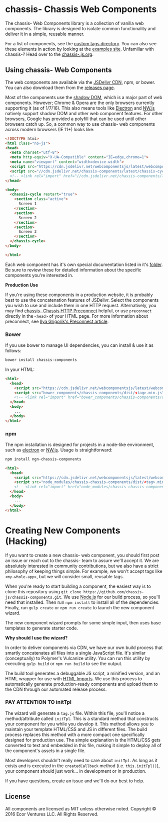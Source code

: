 # chassis- Chassis Web Components

The chassis- Web Components library is a collection of vanilla web components. The
library is designed to isolate common functionality and deliver it in a simple,
reusable manner.

For a list of components, see the [custom tags directory](./tree/master/tags).
You can also see these elements in action by looking at the [examples site](http://chassis-js.github.io/chassis-components/documentation).
Unfamiliar with chassis-? Head over to the [chassis-.js.org](http://chassis-.js.org).

## Using chassis- Web Components

The web components are available via the [JSDelivr CDN](http://www.jsdelivr.com/projects/chassis-webcomponents),
npm, or bower. You can also download them from the [releases page](./releases).

Most of the components use the [shadow DOM](http://w3c.github.io/webcomponents/spec/shadow/),
which is a major part of web components. However; Chrome & Opera are the only browsers
currently supporting it (as of 1/7/16). This also means tools like [Electron](https://electron.atom.io)
and [NW.js](http://nwjs.io) natively support shadow DOM and other web component
features. For other browsers, Google has provided a polyfill that can be used
until other browsers catch up. So, a common way to use chassis- web components
across modern browsers (IE 11+) looks like:

```html
<!DOCTYPE html>
<html class="no-js">
<head>
  <meta charset="utf-8">
  <meta http-equiv="X-UA-Compatible" content="IE=edge,chrome=1">
  <meta name="viewport" content="width=device-width">
  <script src="https://cdn.jsdelivr.net/webcomponentsjs/latest/webcomponents.min.js"></script>
  <script src="//cdn.jsdelivr.net/chassis-components/latest/chassis-cycle.min.js"></script>
  <!-- <link rel="import" href="//cdn.jsdelivr.net/chassis-components/latest/chassis-cycle.min.js"/> -->
</head>

<body>
  <chassis-cycle restart="true">
    <section class="active">
      Screen 1
    </section>
    <section>
      Screen 2
    </section>
    <section>
      Screen 3
    </section>
  </chassis-cycle>
</body>

</html>
```

Each web component has it's own special documentation listed in it's [folder](./tree/master/tags).
Be sure to review these for detailed information about the specific components
you're interested in.

**Production Use**

If you're using these components in a production website, it is probably best to
use the concatenation features of JSDelivr. Select the components you wish to use
and include them in one HTTP request. Alternatively, you may find
[chassis- Chassis HTTP Preconnect](https://github.com/chassis-js/chassis-lib/blob/master/src/http.js#L631)
helpful, or use `preconnect` directly in the `<head>` of your HTML page. For
more information about preconnect, see
[Ilya Grigorik's Preconnect article](https://www.igvita.com/2015/08/17/eliminating-roundtrips-with-preconnect/).

### Bower

If you use bower to manage UI dependencies, you can install & use it as follows:

```sh
bower install chassis-components
```

In your HTML:

```html
<html>
  <head>
    <script src="https://cdn.jsdelivr.net/webcomponentsjs/latest/webcomponents.min.js"></script>
    <script src="bower_components/chassis-components/dist/<tag>.min.js"></script>
    <!-- <link rel="import" href="bower_components/chassis-components/dist/<tag>.html"/> -->
  </head>
  <body>
    ...
  </body>
</html>
```

### npm

The npm installation is designed for projects in a node-like environment, such
as [electron](http://electron.atom.io) or [NW.js](http://nwjs.io). Usage is
straightforward:

```sh
npm install ngn-chassis-components
```

```html
<html>
  <head>
    <script src="https://cdn.jsdelivr.net/webcomponentsjs/latest/webcomponents.min.js"></script>
    <script src="node_modules/chassis-chassis-components/dist/<tag>.min.js"></script>
    <!-- <link rel="import" href="node_modules/chassis-chassis-components/dist/<tag>.html"/> -->
  </head>
  <body>
    ...
  </body>
</html>
```

# Creating New Components (Hacking)

If you want to create a new chassis- web component, you should first post an issue
or reach out to the chassis- team to assure we'll accept it. We are absolutely
interested in community contributions, but we also have a strict philosophy
of keeping things simple. For example, we won't accept tags like `<my-whole-app>`,
but we will consider small, reusable tags.

When you're ready to start building a component, the easiest way is to clone
this repository using `git clone https://github.com/chassis-js/chassis-components.git`.
We use [Node.js](http://nodejs.org) for our build process, so you'll need that
installed. Then run `npm install` to install all of the dependencies. Finally,
run `gulp create` or `npm run create` to launch the new component wizard.

The new component wizard prompts for some simple input, then uses base templates
to generate starter code.

**Why should I use the wizard?**

In order to deliver components via CDN, we have our own build process that
smartly concatenates all files into a single JavaScript file. It's similar
(conceptually) to Polymer's Vulcanize utility. You can run this utility
by executing `gulp build` or `npm run build` to see the output.

The build tool generates a debuggable JS script, a minified version, and an HTML
wrapper for use with [HTML Imports](http://w3c.github.io/webcomponents/spec/imports/).
We use this process to automatically generate production-ready components and
upload them to the CDN through our automated release process.

### PAY ATTENTION TO initTpl

The wizard will generate a `tag.js` file. Within this file, you'll notice a
method/attribute called `initTpl`. This is a standard method that constructs
your component for you while you develop it. This method allows you to maintain
your template HTML/CSS and JS in different files. The build process replaces this
method with a more compact one specifically designed for production use. The simple
explanation is the HTML/CSS gets converted to text and embedded in this file, making
it simple to deploy all of the component's assets in a single file.

Most developers shouldn't really need to care about `initTpl`. As long as it
exists and is executed in the `createdCallback` method (i.e. `this.initTpl()`),
your component should just work... in development or in production.

If you have questions, create an issue and we'll do our best to help.

## License

All components are licensed as MIT unless otherwise noted.
Copyright &copy; 2016 Ecor Ventures LLC. All Rights Reserved.
